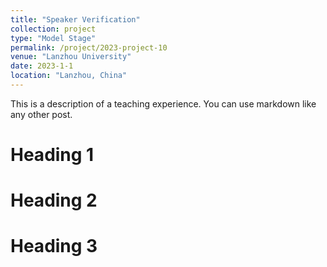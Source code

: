 ```yaml
---
title: "Speaker Verification"
collection: project
type: "Model Stage"
permalink: /project/2023-project-10
venue: "Lanzhou University"
date: 2023-1-1
location: "Lanzhou, China"
---
```


This is a description of a teaching experience. You can use markdown like any other post.

Heading 1
======

Heading 2
======

Heading 3
======
